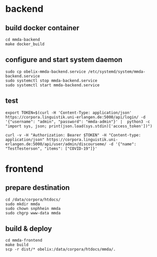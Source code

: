 # backend

## build docker container
    
    cd mmda-backend
    make docker_build

## configure and start system daemon

    sudo cp obelix-mmda-backend.service /etc/systemd/system/mmda-backend.service
    sudo systemctl stop mmda-backend.service
    sudo systemctl start mmda-backend.service

## test

    export TOKEN=$(curl -H 'Content-Type: application/json' https://corpora.linguistik.uni-erlangen.de:5000/api/login/ -d '{"username": "admin", "password": "mmda-admin"}' |  python3 -c "import sys, json; print(json.load(sys.stdin)['access_token'])")

    curl -v -H "Authorization: Bearer $TOKEN" -H "Content-type: application/json" https://corpora.linguistik.uni-erlangen.de:5000/api/user/admin/discourseme/ -d '{"name": "TestTesterson", "items": ["COVID-19"]}'


# frontend

## prepare destination

    cd /data/corpora/htdocs/
    sudo mkdir mmda
    sudo chown snphhein mmda
    sudo chgrp www-data mmda

## build & deploy

    cd mmda-frontend
    make build
    scp -r dist/* obelix:/data/corpora/htdocs/mmda/.
